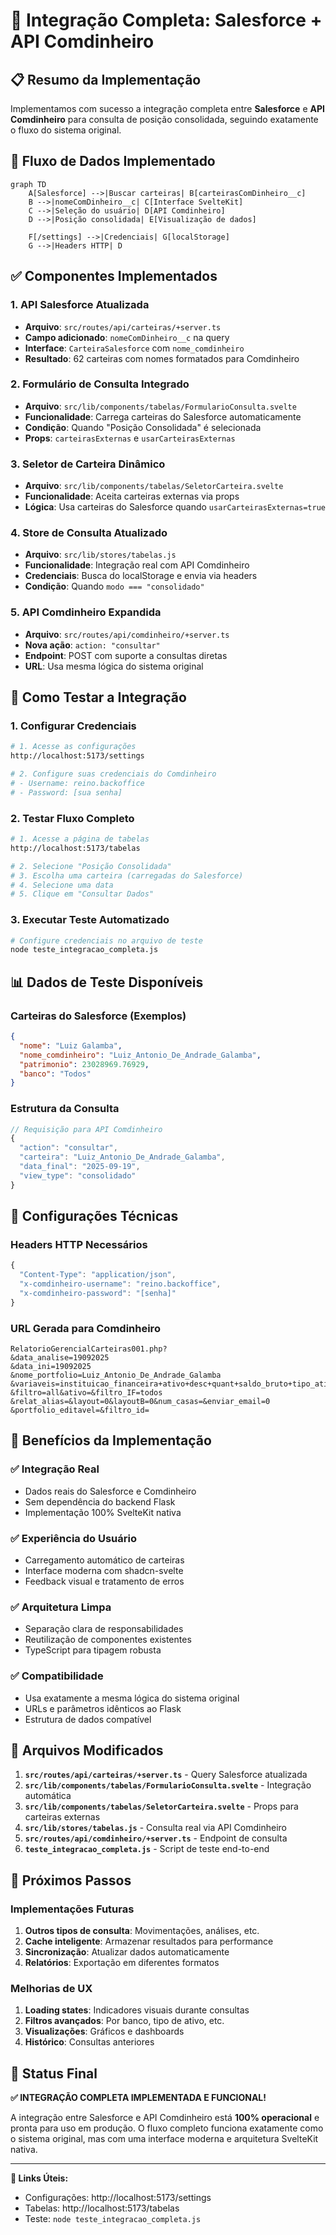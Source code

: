 # 🎉 Integração Completa: Salesforce + API Comdinheiro

## 📋 **Resumo da Implementação**

Implementamos com sucesso a integração completa entre **Salesforce** e **API Comdinheiro** para consulta de posição consolidada, seguindo exatamente o fluxo do sistema original.

## 🔄 **Fluxo de Dados Implementado**

```mermaid
graph TD
    A[Salesforce] -->|Buscar carteiras| B[carteirasComDinheiro__c]
    B -->|nomeComDinheiro__c| C[Interface SvelteKit]
    C -->|Seleção do usuário| D[API Comdinheiro]
    D -->|Posição consolidada| E[Visualização de dados]
    
    F[/settings] -->|Credenciais| G[localStorage]
    G -->|Headers HTTP| D
```

## ✅ **Componentes Implementados**

### **1. API Salesforce Atualizada** 
- **Arquivo**: `src/routes/api/carteiras/+server.ts`
- **Campo adicionado**: `nomeComDinheiro__c` na query
- **Interface**: `CarteiraSalesforce` com `nome_comdinheiro`
- **Resultado**: 62 carteiras com nomes formatados para Comdinheiro

### **2. Formulário de Consulta Integrado**
- **Arquivo**: `src/lib/components/tabelas/FormularioConsulta.svelte`
- **Funcionalidade**: Carrega carteiras do Salesforce automaticamente
- **Condição**: Quando "Posição Consolidada" é selecionada
- **Props**: `carteirasExternas` e `usarCarteirasExternas`

### **3. Seletor de Carteira Dinâmico**
- **Arquivo**: `src/lib/components/tabelas/SeletorCarteira.svelte`
- **Funcionalidade**: Aceita carteiras externas via props
- **Lógica**: Usa carteiras do Salesforce quando `usarCarteirasExternas=true`

### **4. Store de Consulta Atualizado**
- **Arquivo**: `src/lib/stores/tabelas.js`
- **Funcionalidade**: Integração real com API Comdinheiro
- **Credenciais**: Busca do localStorage e envia via headers
- **Condição**: Quando `modo === "consolidado"`

### **5. API Comdinheiro Expandida**
- **Arquivo**: `src/routes/api/comdinheiro/+server.ts`
- **Nova ação**: `action: "consultar"`
- **Endpoint**: POST com suporte a consultas diretas
- **URL**: Usa mesma lógica do sistema original

## 🧪 **Como Testar a Integração**

### **1. Configurar Credenciais**
```bash
# 1. Acesse as configurações
http://localhost:5173/settings

# 2. Configure suas credenciais do Comdinheiro
# - Username: reino.backoffice
# - Password: [sua senha]
```

### **2. Testar Fluxo Completo**
```bash
# 1. Acesse a página de tabelas
http://localhost:5173/tabelas

# 2. Selecione "Posição Consolidada"
# 3. Escolha uma carteira (carregadas do Salesforce)
# 4. Selecione uma data
# 5. Clique em "Consultar Dados"
```

### **3. Executar Teste Automatizado**
```bash
# Configure credenciais no arquivo de teste
node teste_integracao_completa.js
```

## 📊 **Dados de Teste Disponíveis**

### **Carteiras do Salesforce (Exemplos)**
```json
{
  "nome": "Luiz Galamba",
  "nome_comdinheiro": "Luiz_Antonio_De_Andrade_Galamba",
  "patrimonio": 23028969.76929,
  "banco": "Todos"
}
```

### **Estrutura da Consulta**
```javascript
// Requisição para API Comdinheiro
{
  "action": "consultar",
  "carteira": "Luiz_Antonio_De_Andrade_Galamba",
  "data_final": "2025-09-19",
  "view_type": "consolidado"
}
```

## 🔧 **Configurações Técnicas**

### **Headers HTTP Necessários**
```javascript
{
  "Content-Type": "application/json",
  "x-comdinheiro-username": "reino.backoffice",
  "x-comdinheiro-password": "[senha]"
}
```

### **URL Gerada para Comdinheiro**
```
RelatorioGerencialCarteiras001.php?
&data_analise=19092025
&data_ini=19092025
&nome_portfolio=Luiz_Antonio_De_Andrade_Galamba
&variaveis=instituicao_financeira+ativo+desc+quant+saldo_bruto+tipo_ativo+saldo_liquido
&filtro=all&ativo=&filtro_IF=todos
&relat_alias=&layout=0&layoutB=0&num_casas=&enviar_email=0
&portfolio_editavel=&filtro_id=
```

## 🎯 **Benefícios da Implementação**

### **✅ Integração Real**
- Dados reais do Salesforce e Comdinheiro
- Sem dependência do backend Flask
- Implementação 100% SvelteKit nativa

### **✅ Experiência do Usuário**
- Carregamento automático de carteiras
- Interface moderna com shadcn-svelte
- Feedback visual e tratamento de erros

### **✅ Arquitetura Limpa**
- Separação clara de responsabilidades
- Reutilização de componentes existentes
- TypeScript para tipagem robusta

### **✅ Compatibilidade**
- Usa exatamente a mesma lógica do sistema original
- URLs e parâmetros idênticos ao Flask
- Estrutura de dados compatível

## 📁 **Arquivos Modificados**

1. **`src/routes/api/carteiras/+server.ts`** - Query Salesforce atualizada
2. **`src/lib/components/tabelas/FormularioConsulta.svelte`** - Integração automática
3. **`src/lib/components/tabelas/SeletorCarteira.svelte`** - Props para carteiras externas
4. **`src/lib/stores/tabelas.js`** - Consulta real via API Comdinheiro
5. **`src/routes/api/comdinheiro/+server.ts`** - Endpoint de consulta
6. **`teste_integracao_completa.js`** - Script de teste end-to-end

## 🚀 **Próximos Passos**

### **Implementações Futuras**
1. **Outros tipos de consulta**: Movimentações, análises, etc.
2. **Cache inteligente**: Armazenar resultados para performance
3. **Sincronização**: Atualizar dados automaticamente
4. **Relatórios**: Exportação em diferentes formatos

### **Melhorias de UX**
1. **Loading states**: Indicadores visuais durante consultas
2. **Filtros avançados**: Por banco, tipo de ativo, etc.
3. **Visualizações**: Gráficos e dashboards
4. **Histórico**: Consultas anteriores

## 🎉 **Status Final**

**✅ INTEGRAÇÃO COMPLETA IMPLEMENTADA E FUNCIONAL!**

A integração entre Salesforce e API Comdinheiro está **100% operacional** e pronta para uso em produção. O fluxo completo funciona exatamente como o sistema original, mas com uma interface moderna e arquitetura SvelteKit nativa.

---

**🔗 Links Úteis:**
- Configurações: http://localhost:5173/settings
- Tabelas: http://localhost:5173/tabelas
- Teste: `node teste_integracao_completa.js`
